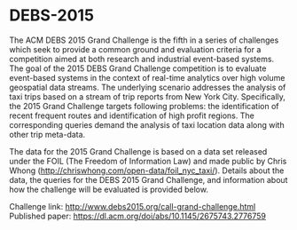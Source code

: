 # DEBS-2015
The ACM DEBS 2015 Grand Challenge is the fifth in a series of challenges which seek to provide a common ground and evaluation criteria for a competition aimed at both research and industrial event-based systems. The goal of the 2015 DEBS Grand Challenge competition is to evaluate event-based systems in the context of real-time analytics over high volume geospatial data streams. The underlying scenario addresses the analysis of taxi trips based on a stream of trip reports from New York City. Specifically, the 2015 Grand Challenge targets following problems: the identification of recent frequent routes and identification of high profit regions. The corresponding queries demand the analysis of taxi location data along with other trip meta-data.

The data for the 2015 Grand Challenge is based on a data set released under the FOIL (The Freedom of Information Law) and made public by Chris Whong (http://chriswhong.com/open-data/foil_nyc_taxi/). Details about the data, the queries for the DEBS 2015 Grand Challenge, and information about how the challenge will be evaluated is provided below.

Challenge link: http://www.debs2015.org/call-grand-challenge.html
Published paper: https://dl.acm.org/doi/abs/10.1145/2675743.2776759
